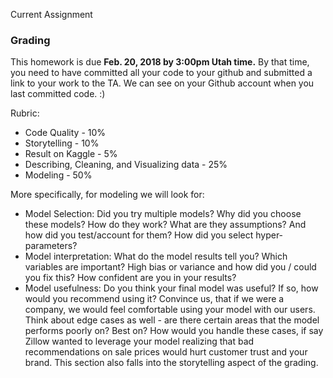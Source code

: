Current Assignment

### Grading[](http://localhost:8888/lab#Grading)

This homework is due **Feb. 20, 2018 by 3:00pm Utah time.** By that time, you need to have committed all your code to your github and submitted a link to your work to the TA. We can see on your Github account when you last committed code. :)

Rubric:

-   Code Quality - 10%
-   Storytelling - 10%
-   Result on Kaggle - 5%
-   Describing, Cleaning, and Visualizing data - 25%
-   Modeling - 50%

More specifically, for modeling we will look for:

-   Model Selection: Did you try multiple models? Why did you choose these models? How do they work? What are they assumptions? And how did you test/account for them? How did you select hyper-parameters?
-   Model interpretation: What do the model results tell you? Which variables are important? High bias or variance and how did you / could you fix this? How confident are you in your results?
-   Model usefulness: Do you think your final model was useful? If so, how would you recommend using it? Convince us, that if we were a company, we would feel comfortable using your model with our users. Think about edge cases as well - are there certain areas that the model performs poorly on? Best on? How would you handle these cases, if say Zillow wanted to leverage your model realizing that bad recommendations on sale prices would hurt customer trust and your brand. This section also falls into the storytelling aspect of the grading.